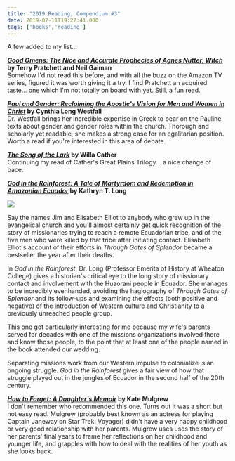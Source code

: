 ```yaml
---
title: "2019 Reading, Compendium #3"
date: 2019-07-11T19:27:41.000
tags: ['books','reading']
---
```


A few added to my list...

**_[Good Omens: The Nice and Accurate Prophecies of Agnes Nutter, Witch](https://amzn.to/2xKuUE2)_ by Terry Pratchett and Neil Gaiman**  
Somehow I'd not read this before, and with all the buzz on the Amazon TV series, figured it was worth giving it a try. I find Pratchett an acquired taste... one which I'm not totally on board with yet. Still, a fun read.

**_[Paul and Gender: Reclaiming the Apostle's Vision for Men and Women in Christ](https://amzn.to/2XXrZXi)_ by Cynthia Long Westfall**  
Dr. Westfall brings her incredible expertise in Greek to bear on the Pauline texts about gender and gender roles within the church. Thorough and scholarly yet readable, she makes a strong case for an egalitarian position. Worth a read if you're interested in this area of debate.

**_[The Song of the Lark](https://amzn.to/2JsYq7R)_ by Willa Cather**  
Continuing my read of Cather's Great Plains Trilogy... a nice change of pace.

**_[God in the Rainforest: A Tale of Martyrdom and Redemption in Amazonian Ecuador](https://amzn.to/2YNKpXt)_ by Kathryn T. Long**

![](/images/2019/god-in-the-rainforest.jpeg)

Say the names Jim and Elisabeth Elliot to anybody who grew up in the evangelical church and you'll almost certainly get quick recognition of the story of missionaries trying to reach a remote Ecuadorian tribe, and of the five men who were killed by that tribe after initiating contact. Elisabeth Elliot's account of their efforts in _Through Gates of Splendor_ became a bestseller the year after their deaths.

In _God in the Rainforest_, Dr. Long (Professor Emerita of History at Wheaton College) gives a historian's critical eye to the long story of missionary contact and involvement with the Huaorani people in Ecuador. She manages to be incredibly evenhanded, avoiding the hagiography of _Through Gates of Splendor_ and its follow-ups and examining the effects (both positive and negative) of the introduction of Western culture and Christianity to a previously unreached people group.

This one got particularly interesting for me because my wife's parents served for decades with one of the missions organizations involved there and know those people, to the point that at least one of the people named in the book attended our wedding.

Separating missions work from our Western impulse to colonialize is an ongoing struggle. _God in the Rainforest_ gives a fair view of how that struggle played out in the jungles of Ecuador in the second half of the 20th century.

**_[How to Forget: A Daughter's Memoir](https://amzn.to/2Y0tfJ4)_ by Kate Mulgrew**  
I don't remember who recommended this one. Turns out it was a short but not easy read. Mulgrew (probably best known as an actress for playing Captain Janeway on Star Trek: Voyager) didn't have a very happy childhood or very good relationship with her parents. Mulgrew uses uses the story of her parents' final years to frame her reflections on her childhood and younger life, and grapples with how to deal with the realities of her youth as she looks back.

